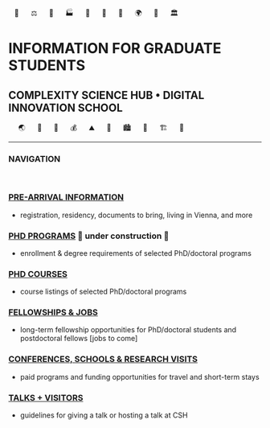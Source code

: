 <!-- phd program info pages created 13112023 for complexity science hub • digital school of innovation • crc -->
&nbsp;&nbsp;&nbsp;💊 &nbsp;&nbsp;&nbsp;&nbsp;&nbsp;⚖️  &nbsp;&nbsp;&nbsp;&nbsp;&nbsp;🦉  &nbsp;&nbsp;&nbsp;&nbsp;&nbsp;🏭  &nbsp;&nbsp;&nbsp;&nbsp;&nbsp;🐨  &nbsp;&nbsp;&nbsp;&nbsp;&nbsp;🚆  &nbsp;&nbsp;&nbsp;&nbsp;&nbsp;🌾  &nbsp;&nbsp;&nbsp;&nbsp;&nbsp;🌍  &nbsp;&nbsp;&nbsp;&nbsp;&nbsp;🐝  &nbsp;&nbsp;&nbsp;&nbsp;&nbsp;🏛️
# INFORMATION FOR GRADUATE STUDENTS

## COMPLEXITY SCIENCE HUB • DIGITAL INNOVATION SCHOOL
&nbsp;&nbsp;&nbsp;&nbsp;&nbsp;🌏 &nbsp;&nbsp;&nbsp;&nbsp;&nbsp;🐖 &nbsp;&nbsp;&nbsp;&nbsp;&nbsp;🌴 &nbsp;&nbsp;&nbsp;&nbsp;&nbsp;💰 &nbsp;&nbsp;&nbsp;&nbsp;&nbsp;⛰️ &nbsp;&nbsp;&nbsp;&nbsp;&nbsp;🐞 &nbsp;&nbsp;&nbsp;&nbsp;&nbsp;🏙️ &nbsp;&nbsp;&nbsp;&nbsp;&nbsp;🐫 &nbsp;&nbsp;&nbsp;&nbsp;&nbsp;🏗️ &nbsp;&nbsp;&nbsp;&nbsp;&nbsp;🔫


---

### NAVIGATION

<br />

### [PRE-ARRIVAL INFORMATION](prearrival.html)
- registration, residency, documents to bring, living in Vienna, and more

### [PHD PROGRAMS](phdprograms.html)  🚧  under construction  🚧
- enrollment & degree requirements of selected PhD/doctoral programs

### [PHD COURSES](phdcourses.html)
- course listings of selected PhD/doctoral programs

### [FELLOWSHIPS & JOBS](fellowships.html)
- long-term fellowship opportunities for PhD/doctoral students and postdoctoral fellows \[jobs to come\]
  
### [CONFERENCES, SCHOOLS & RESEARCH VISITS](visits-conferences.html)
-  paid programs and funding opportunities for travel and short-term stays

### [TALKS + VISITORS](talks-visitors.html)
- guidelines for giving a talk or hosting a talk at CSH
